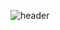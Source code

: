 ![header](https://capsule-render.vercel.app/api?type=wave&color=auto&height=400&section=header&text=ㅎㅇ&fontSize=90&animation=blinking)

